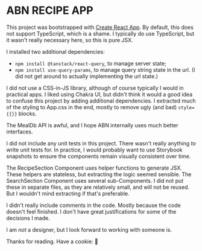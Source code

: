# ABN RECIPE APP

This project was bootstrapped with [Create React App](https://github.com/facebook/create-react-app). By default, this does not support TypeScript, which is a shame. I typically do use TypeScript, but it wasn't really necessary here, so this is pure JSX.

I installed two additional dependencies:

- `npm install @tanstack/react-query`, to manage server state;
- `npm install use-query-params`, to manage query string state in the url. (I did not get around to actually implementing the url state.)

I did not use a CSS-in-JS library, although of course typically I would in practical apps. I liked using Chakra UI, but didn't think it would a good idea to confuse this
project by adding additional dependencies.
I extracted much of the styling to App.css in the end, mostly to remove ugly (and bad) `style={{}}` blocks.

The MealDb API is awful, and I hope ABN internally uses much better interfaces.

I did not include any unit tests in this project. There wasn't really anything _to_ write unit tests for. In practice, I would probably want to use Storybook snapshots to ensure the components remain visually consistent over time.

The RecipeSection Component uses helper functions to generate JSX. These helpers are stateless, but extracting the logic seemed sensible.
The SearchSection Component uses several sub-Components. I did not put these in separate files, as they are relatively small, and will not be reused. But I wouldn't mind extracting if that's preferable.

I didn't really include comments in the code. Mostly because the code doesn't feel finished. I don't have great justifications for some of the decisions I made.

I am _not_ a designer, but I look forward to working with someone is.

Thanks for reading. Have a cookie: 🍪

